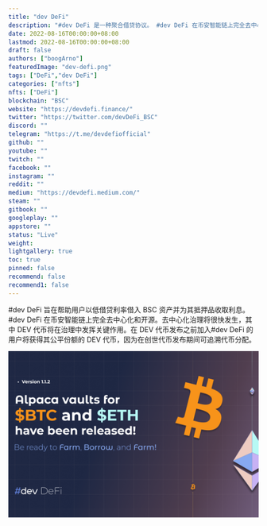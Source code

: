 ```yaml
---
title: "dev DeFi"
description: "#dev DeFi 是一种聚合借贷协议。 #dev DeFi 在币安智能链上完全去中心化和开源"
date: 2022-08-16T00:00:00+08:00
lastmod: 2022-08-16T00:00:00+08:00
draft: false
authors: ["boogArno"]
featuredImage: "dev-defi.png"
tags: ["DeFi","dev DeFi"]
categories: ["nfts"]
nfts: ["DeFi"]
blockchain: "BSC"
website: "https://devdefi.finance/"
twitter: "https://twitter.com/devDeFi_BSC"
discord: ""
telegram: "https://t.me/devdefiofficial"
github: ""
youtube: ""
twitch: ""
facebook: ""
instagram: ""
reddit: ""
medium: "https://devdefi.medium.com/"
steam: ""
gitbook: ""
googleplay: ""
appstore: ""
status: "Live"
weight: 
lightgallery: true
toc: true
pinned: false
recommend: false
recommend1: false
---
```

#dev DeFi 旨在帮助用户以低借贷利率借入 BSC 资产并为其抵押品收取利息。
#dev DeFi 在币安智能链上完全去中心化和开源。去中心化治理将很快发生，其中 DEV 代币将在治理中发挥关键作用。在 DEV 代币发布之前加入#dev DeFi 的用户将获得其公平份额的 DEV 代币，因为在创世代币发布期间可追溯代币分配。

![devdefi-dapp-defi-bsc-image1_c327747ae0f34d053e7b9692444c6b33](devdefi-dapp-defi-bsc-image1_c327747ae0f34d053e7b9692444c6b33.png)
